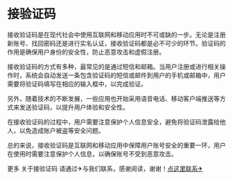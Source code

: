 # 接验证码

接收验证码是在现代社会中使用互联网和移动应用时不可或缺的一步。无论是注册新账号、找回密码还是进行实名认证，接收验证码都是必不可少的环节。验证码的作用是确保用户身份的安全性，防止恶意攻击和虚假注册。

接收验证码的方式有多种，最常见的是通过短信和邮箱。当用户注册或进行相关操作时，系统会自动发送一条包含验证码的短信或邮件到用户的手机或邮箱中，用户需要将验证码填写在相应的输入框中，以完成验证。

另外，随着技术的不断发展，一些应用也开始采用语音电话、移动客户端推送等方式来发送验证码，以提升用户体验和安全性。

在接收验证码的过程中，用户需要注意保护个人信息安全，避免将验证码泄露给他人，以免造成账户被盗等安全问题。

总的来说，接收验证码是互联网和移动应用中保障用户账号安全的重要一环，用户在使用时需要注意保护个人信息，以确保账号不受到恶意攻击。

更多 关于接验证码 请通过✈与我们联系，感谢阅读，谢谢！[点这里联系✈](https://cc.k02.cc)